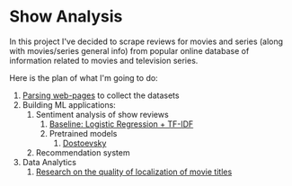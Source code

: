 # Show Analysis

In this project I've decided to scrape reviews for movies and series (along with movies/series general info) from popular online database of information related to movies and television series.  

Here is the plan of what I'm going to do:

1. [Parsing web-pages](https://github.com/Extremesarova/shows_analysis/blob/main/shows_analysis/parsing_pages/) to collect the datasets
2. Building ML applications:
   1. Sentiment analysis of show reviews
      1. [Baseline: Logistic Regression + TF-IDF](https://nbviewer.org/github/Extremesarova/shows_analysis/blob/main/shows_analysis/notebooks/analysis/3_sentiment_analysis/sentiment_analysis_baseline.ipynb)
      2. Pretrained models
         1. [Dostoevsky](https://nbviewer.org/github/Extremesarova/shows_analysis/blob/main/shows_analysis/notebooks/analysis/3_sentiment_analysis/02_pretrained_dostoevsky.ipynb)
   2. Recommendation system
3. Data Analytics
   1. [Research on the quality of localization of movie titles](https://github.com/Extremesarova/shows_analysis/tree/main/shows_analysis/notebooks/analysis/1_title_localization_analysis)  
